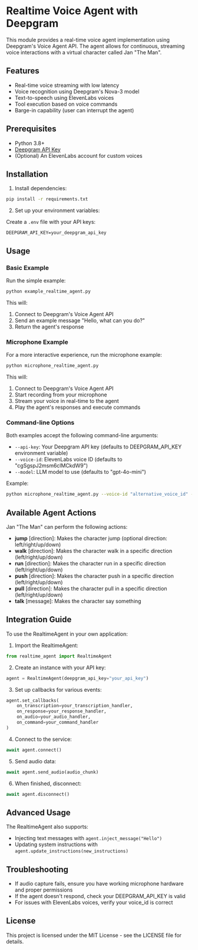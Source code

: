 # Realtime Voice Agent with Deepgram

This module provides a real-time voice agent implementation using Deepgram's Voice Agent API. The agent allows for continuous, streaming voice interactions with a virtual character called Jan "The Man".

## Features

- Real-time voice streaming with low latency
- Voice recognition using Deepgram's Nova-3 model
- Text-to-speech using ElevenLabs voices
- Tool execution based on voice commands
- Barge-in capability (user can interrupt the agent)

## Prerequisites

- Python 3.8+
- [Deepgram API Key](https://console.deepgram.com/signup)
- (Optional) An ElevenLabs account for custom voices

## Installation

1. Install dependencies:

```bash
pip install -r requirements.txt
```

2. Set up your environment variables:

Create a `.env` file with your API keys:

```
DEEPGRAM_API_KEY=your_deepgram_api_key
```

## Usage

### Basic Example

Run the simple example:

```bash
python example_realtime_agent.py
```

This will:
1. Connect to Deepgram's Voice Agent API
2. Send an example message "Hello, what can you do?"
3. Return the agent's response

### Microphone Example

For a more interactive experience, run the microphone example:

```bash
python microphone_realtime_agent.py
```

This will:
1. Connect to Deepgram's Voice Agent API
2. Start recording from your microphone
3. Stream your voice in real-time to the agent
4. Play the agent's responses and execute commands

### Command-line Options

Both examples accept the following command-line arguments:

- `--api-key`: Your Deepgram API key (defaults to DEEPGRAM_API_KEY environment variable)
- `--voice-id`: ElevenLabs voice ID (defaults to "cgSgspJ2msm6clMCkdW9")
- `--model`: LLM model to use (defaults to "gpt-4o-mini")

Example:

```bash
python microphone_realtime_agent.py --voice-id "alternative_voice_id" --model "gpt-4o"
```

## Available Agent Actions

Jan "The Man" can perform the following actions:

- **jump** [direction]: Makes the character jump (optional direction: left/right/up/down)
- **walk** [direction]: Makes the character walk in a specific direction (left/right/up/down)
- **run** [direction]: Makes the character run in a specific direction (left/right/up/down)
- **push** [direction]: Makes the character push in a specific direction (left/right/up/down)
- **pull** [direction]: Makes the character pull in a specific direction (left/right/up/down)
- **talk** [message]: Makes the character say something

## Integration Guide

To use the RealtimeAgent in your own application:

1. Import the RealtimeAgent:

```python
from realtime_agent import RealtimeAgent
```

2. Create an instance with your API key:

```python
agent = RealtimeAgent(deepgram_api_key="your_api_key")
```

3. Set up callbacks for various events:

```python
agent.set_callbacks(
    on_transcription=your_transcription_handler,
    on_response=your_response_handler,
    on_audio=your_audio_handler,
    on_command=your_command_handler
)
```

4. Connect to the service:

```python
await agent.connect()
```

5. Send audio data:

```python
await agent.send_audio(audio_chunk)
```

6. When finished, disconnect:

```python
await agent.disconnect()
```

## Advanced Usage

The RealtimeAgent also supports:

- Injecting text messages with `agent.inject_message("Hello")`
- Updating system instructions with `agent.update_instructions(new_instructions)`

## Troubleshooting

- If audio capture fails, ensure you have working microphone hardware and proper permissions
- If the agent doesn't respond, check your DEEPGRAM_API_KEY is valid
- For issues with ElevenLabs voices, verify your voice_id is correct

## License

This project is licensed under the MIT License - see the LICENSE file for details. 
